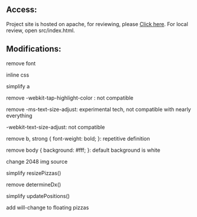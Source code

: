 ## Access:
Project site is hosted on apache, for reviewing, please [Click here](http://192.241.225.208).
For local review, open src/index.html.

## Modifications:
remove font

inline css

simplify a

remove -webkit-tap-highlight-color : not compatible

remove -ms-text-size-adjust: experimental tech, not compatible with nearly everything

-webkit-text-size-adjust: not compatible

remove b, strong { font-weight: bold; }: repetitive definition

remove body { background: #fff; }: default background is white

change 2048 img source

simplify resizePizzas()

remove determineDx()

simplify updatePositions()

add will-change to floating pizzas
